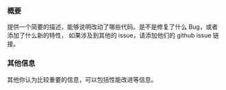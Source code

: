 ### 概要

提供一个简要的描述，能够说明改动了哪些代码。是不是修复了什么 Bug，或者添加了什么新的特性，
如果涉及到其他的 issue，请添加他们的 github issue 链接。

### 其他信息

其他你认为比较重要的信息，可以包括性能改进等信息。
